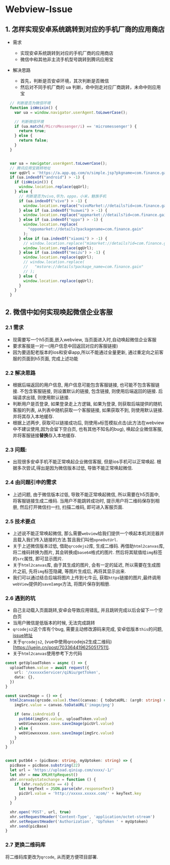 # Webview-Issue

## 1. 怎样实现安卓系统跳转到对应的手机厂商的应用商店

- 需求
  - 实现安卓系统跳转到对应的手机厂商的应用商店
  - 微信中和其他非主流手机型号跳转到腾讯应用宝

- 解决思路
  - 首先，判断是否安卓环境，其次判断是否微信
  - 然后对不同手机厂商的 ua 判断，命中则走对应厂商跳转，未命中则应用宝

```JavaScript
  // 判断是否为微信环境
  function isWeixin() {
    var ua = window.navigator.userAgent.toLowerCase();

    // 判断微信环境
    if (ua.match(/MicroMessenger/i) == 'micromessenger') {
      return true;
    } else {
      return false;
    }
  }


  var ua = navigator.userAgent.toLowerCase();
  // 腾讯应用宝跳转地址
  var qqUrl = 'https://a.app.qq.com/o/simple.jsp?pkgname=com.finance.gain'
  if (ua.indexOf("android") > -1) {
    if (isWeixin()) {
      window.location.replace(qqUrl);
    } else {
      // 判断是否为vivo,华为，oppo，小米，魅族手机
      if (ua.indexOf("vivo") > -1) {
        window.location.replace("vivoMarket://details?id=com.finance.gain");
      } else if (ua.indexOf("huawei") > -1) {
        window.location.replace("appmarket://details?id=com.finance.gain");
      } else if (ua.indexOf("oppo") > -1) {
        window.location.replace(
          "oppomarket://details?packagename=com.finance.gain"
        );
      } else if (ua.indexOf("xiaomi") > -1) {
        // window.location.replace("mimarket://details?id=com.finance.gain");
        window.location.replace(qqUrl);
      } else if (ua.indexOf("meizu") > -1) {
        window.location.replace(qqUrl);
        // window.location.replace(
        //   "mstore://details?package_name=com.finance.gain"
        // );
      } else {
        window.location.replace(qqUrl);
      }
    }
  }
```

## 2. 微信中如何实现唤起微信企业客服

### 2.1 需求
  - 现需要写一个h5页面,嵌入webview, 当页面进入时,自动唤起微信企业客服
  - 要求客服是一对一(用户信息中回返回对应的客服链接)
  - 因为要适配老版本的ios和安卓app,所以不能通过全量更新, 通过重定向之前客服的页面到h5页面, 完成上述功能

### 2.2 解决思路
  - 根据后端返回的用户信息, 用户信息可能包含客服链接, 也可能不包含客服链接. 不包含客服链接, 则设置默认的链接, 包含链接, 则使用后端返回的链接. 后端请求出错, 则使用默认链接.
  - 判断用户是否登录, 如果登录走上方逻辑, 如果为登录, 则获取后端提供的随机客服的列表, 从列表中随机获取一个客服链接, 如果获取不到, 则使用默认链接. 并将其存入本地缓存.
  - 根据上述两步, 获取可以链接成功后, 则使用`a`标签模拟点击(此方法在webview中不建议使用,因为会留下空白页, 也有其他不知名的bug), 唤起企业微信客服, 并将客服链接**替换**存入本地缓存. 

### 2.3 问题: 
  - 出现很多安卓手机不能正常唤起企业微信客服, 但是ios手机可以正常唤起. 根据多次尝试,得出是因为微信版本过低, 导致不能正常唤起微信. 

### 2.4 由问题引申的需求
  - 上述问题, 由于微信版本过低, 导致不能正常唤起微信, 所以需要在h5页面中, 将客服链接生成二维码. 当用户不能跳转成功时, 提示用户将二维码保存到相册, 然后打开微信扫一扫, 扫描二维码, 即可进入客服页面. 

### 2.5 技术要点
  - 上述说不能正常唤起微信, 那么需要`webview`给我们提供一个唤起本机浏览器并且载入我们传入链接的方法.暂且我们叫他`opneOutUrl`. 
  - 关于上述微信版本过低, 借助`qrcodejs2`库, 生成二维码. 再借助`html2canvas`库, 将二维码转换为图片, 其会转换成`base64`格式的图片. 然后将其赋值给`img`标签的`src`属性, 即可显示图片.
  - 关于`html2canvas`库, 由于其生成的图片, 会有一定的延迟, 所以需要在生成图片之前, 先将`img`标签隐藏, 等图片生成后, 再将其显示出来.
  - 我们可以通过结合后端将图片上传到七牛云, 获取`https`链接的图片,最终调用`webView`提供的`saveIamge`方法, 将图片保存到相册.

### 2.6 遇到的坑
  - 自己主动载入页面跳转,安卓会导致应用错乱, 并且跳转完成以后会留下一个空白页
  - 当用户微信是低版本的时候, 无法完成跳转
  - `qrcodejs2`这个库有个bug, 需要主动修改源码来完成, 安卓低版本`this`的问题, [issue地址](https://github.com/davidshimjs/qrcodejs/issues/292)
  - 关于`qrcodejs2`, (vue中使用qrcodejs2生成二维码)[https://juejin.cn/post/7033644196250517511].
  - 关于`html2canvas`使用参考下方代码


```typescript
const getUploadToken = async () => {
  uploadToken.value = await request({
    url: '/xxxxxxServicer/qiNiu/getToken',
    data: {},
  })
}

const saveImage = () => {
  html2canvas(qrcode.value).then((canvas: { toDataURL: (arg0: string) => never }) => {
    imgSrc.value = canvas.toDataURL('image/png')

    if (env.isAndroid) {
      putb64(imgSrc.value, uploadToken.value)
      webViewxxxxxx.save.saveImage(picUrl.value)
    } else {
      webViewxxxxxx.save.saveImage(imgSrc.value)
    }
  })
}


const putb64 = (picBase: string, myUptoken: string) => {
  picBase = picBase.substring(22)
  let url = 'https://upload.qiniup.com/xxxx/-1/'
  let xhr = new XMLHttpRequest()
  xhr.onreadystatechange = function () {
    if (xhr.readyState == 4) {
      let keyText = JSON.parse(xhr.responseText)
      picUrl.value = 'http://xxxxx.xxxxx.com/' + keyText.key
    }
  }

  xhr.open('POST', url, true)
  xhr.setRequestHeader('Content-Type', 'application/octet-stream')
  xhr.setRequestHeader('Authorization', 'UpToken ' + myUptoken)
  xhr.send(picBase)
}
```

### 2.7 更换二维码库

将二维码库更改为`qrcode`, 从而更方便项目部署.
